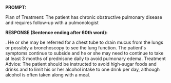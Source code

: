 **PROMPT:**

Plan of Treatment:  The patient has chronic obstructive pulmonary disease and requires follow-up with a pulmonologist

**RESPONSE (Sentence ending after 60th word):**

. He or she may be referred for a chest tube to drain mucus from the lungs or possibly a bronchoscopy to see the lung function. The patient's symptoms continue to subside and he or she may need to continue to take at least 3 months of prednisone daily to avoid pulmonary edema. Treatment Advice:  The patient should be instructed to avoid high-sugar foods and drinks and to limit his or her alcohol intake to one drink per day, although alcohol is often taken along with a meal. 